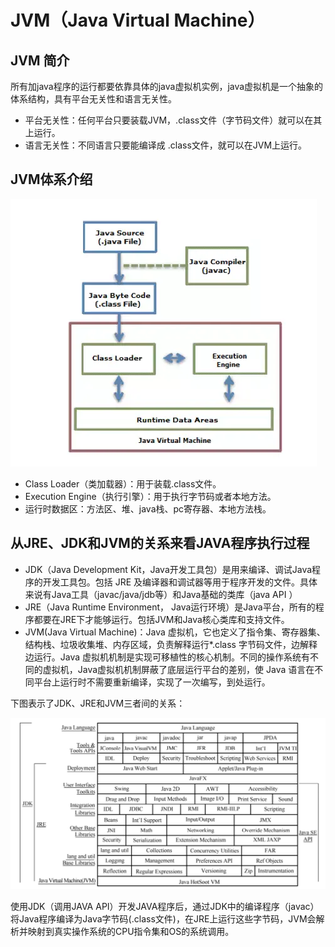 # JVM（Java Virtual Machine）
## JVM 简介
所有加java程序的运行都要依靠具体的java虚拟机实例，java虚拟机是一个抽象的体系结构，具有平台无关性和语言无关性。
* 平台无关性：任何平台只要装载JVM，.class文件（字节码文件）就可以在其上运行。
* 语言无关性：不同语言只要能编译成 .class文件，就可以在JVM上运行。

## JVM体系介绍
![JVM体系结构](pictures/jvm体系结构.png "JVM体系结构")
* Class Loader（类加载器）：用于装载.class文件。
* Execution Engine（执行引擎）：用于执行字节码或者本地方法。
* 运行时数据区：方法区、堆、java栈、pc寄存器、本地方法栈。

## 从JRE、JDK和JVM的关系来看JAVA程序执行过程
* JDK（Java Development Kit，Java开发工具包）是用来编译、调试Java程序的开发工具包。包括 JRE 及编译器和调试器等用于程序开发的文件。具体来说有Java工具（javac/java/jdb等）和Java基础的类库（java API ）
* JRE（Java Runtime Environment， Java运行环境）是Java平台，所有的程序都要在JRE下才能够运行。包括JVM和Java核心类库和支持文件。
* JVM(Java Virtual Machine)：Java 虚拟机，它也定义了指令集、寄存器集、结构栈、垃圾收集堆、内存区域，负责解释运行*.class 字节码文件，边解释边运行。Java 虚拟机机制是实现可移植性的核心机制。不同的操作系统有不同的虚拟机，Java虚拟机机制屏蔽了底层运行平台的差别，使 Java 语言在不同平台上运行时不需要重新编译，实现了一次编写，到处运行。

下图表示了JDK、JRE和JVM三者间的关系：

![JDK、JRE和JVM](pictures/jdkjvmjre关系.png "JDK、JRE和JVM")

使用JDK（调用JAVA API）开发JAVA程序后，通过JDK中的编译程序（javac）将Java程序编译为Java字节码(.class文件)，在JRE上运行这些字节码，JVM会解析并映射到真实操作系统的CPU指令集和OS的系统调用。
